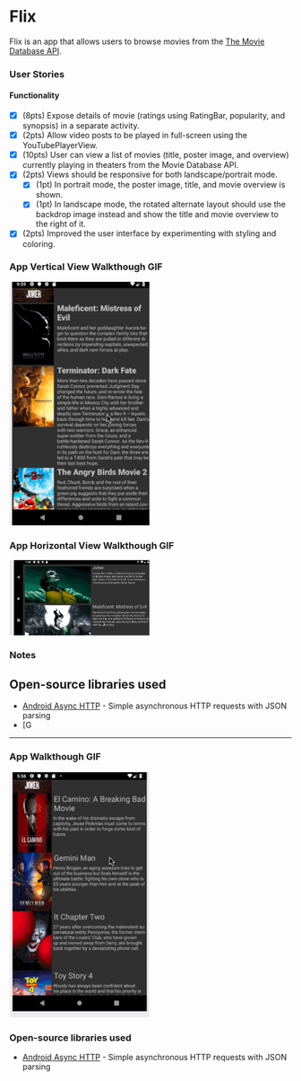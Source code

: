 # Flix
Flix is an app that allows users to browse movies from the [The Movie Database API](http://docs.themoviedb.apiary.io/#).


### User Stories

#### Functionality

- [x] (8pts) Expose details of movie (ratings using RatingBar, popularity, and synopsis) in a separate activity.
- [x] (2pts) Allow video posts to be played in full-screen using the YouTubePlayerView.
- [x] (10pts) User can view a list of movies (title, poster image, and overview) currently playing in theaters from the Movie Database API.
- [x] (2pts) Views should be responsive for both landscape/portrait mode.
   - [x] (1pt) In portrait mode, the poster image, title, and movie overview is shown.
   - [x] (1pt) In landscape mode, the rotated alternate layout should use the backdrop image instead and show the title and movie overview to the right of it.
- [x] (2pts) Improved the user interface by experimenting with styling and coloring.

### App Vertical View Walkthough GIF

<img src="FlixWalkthroughVertical.gif" width=250><br>

### App Horizontal View Walkthough GIF

<img src="FlixWalkthroughHorizontal.gif" width=250><br>

### Notes

## Open-source libraries used
- [Android Async HTTP](https://github.com/codepath/CPAsyncHttpClient) - Simple asynchronous HTTP requests with JSON parsing
- [G
---


### App Walkthough GIF
<img src="FlixterWalkthrough.gif" width=250><br>

### Open-source libraries used

- [Android Async HTTP](https://github.com/codepath/CPAsyncHttpClient) - Simple asynchronous HTTP requests with JSON parsing

